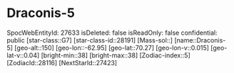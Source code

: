 ﻿---
location: [70.27,-62.95,150]
type: Station
tags:
- astro/Star

---

# Draconis-5

SpocWebEntityId: 27633
isDeleted: false
isReadOnly: false
confidential: public
[star-class::G7]
[star-class-id::28191]
[Mass-sol::]
[name::Draconis-5]
[geo-alt::150]
[geo-lon::-62.95]
[geo-lat::70.27]
[geo-lon-v::0.015]
[geo-lat-v::0.04]
[bright-min::38]
[bright-max::38]
[Zodiac-index::5]
[ZodiacId::28116]
[NextStarId::27423]


